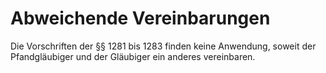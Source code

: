 # Abweichende Vereinbarungen

Die Vorschriften der §§ 1281 bis 1283 finden keine Anwendung, soweit der Pfandgläubiger und der Gläubiger ein anderes vereinbaren. 

